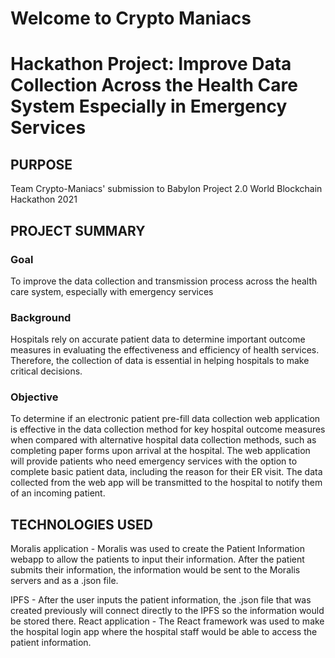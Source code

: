 # Welcome to Crypto Maniacs
# Hackathon Project: Improve Data Collection Across the Health Care System Especially in Emergency Services

<h2>PURPOSE</h2>

Team Crypto-Maniacs' submission to Babylon Project 2.0 World Blockchain Hackathon 2021

<h2>PROJECT SUMMARY</h2>

<h3>Goal</h3>
To improve the data collection and transmission process across the health care system, especially with emergency services

<h3>Background</h3>
Hospitals rely on accurate patient data to determine important outcome measures in evaluating the effectiveness and efficiency of health services. Therefore, the collection of data is essential in helping hospitals to make critical decisions. 

<h3>Objective</h3>
To determine if an electronic patient pre-fill data collection web application is effective in the data collection method for key hospital outcome measures when compared with alternative hospital data collection methods, such as completing paper forms upon arrival at the hospital. The web application will provide patients who need emergency services with the option to complete basic patient data, including the reason for their ER visit. The data collected from the web app will be transmitted to the hospital to notify them of an incoming patient. 

<h2>TECHNOLOGIES USED</h2>
Moralis application - Moralis was used to create the Patient Information webapp to allow the patients to input their information. After the patient submits their information, the information would be sent to the Moralis servers and as a .json file. 

IPFS - After the user inputs the patient information, the .json file that was created previously will connect directly to the IPFS so the information would be stored there. 
React application - 
The React framework was used to make the hospital login app where the hospital staff would be able to access the patient information.  



